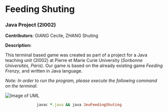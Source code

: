 # Feeding Shuting
### Java Project (2I002)


**Contributors**: GIANG Cecile, ZHANG Shuting


__Description:__

This terminal based game was created as part of a project for a Java teaching unit (2I002) at Pierre et Marie Curie University (_Sorbonne Universités, Paris_).
Our game is based on the already existing game *Feeding Frenzy*, and written in Java language.

_Note: In order to run the program, please execute the following command on the terminal._



![Image of UML](/Users/zst/DownloadsUML_FeedingShuting)




```ruby
              javac *.java && java JeuFeedingShuting
```
